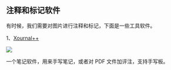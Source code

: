 ## 注释和标记软件

有时候，我们需要对图片进行注释和标记，下面是一些工具软件。

1、[Xournal++](https://xournalpp.github.io/)

![](https://cdn.beekka.com/blogimg/asset/202205/bg2022053114.webp)

一个笔记软件，用来手写笔记，或者对 PDF 文件加评注，支持手写板。

